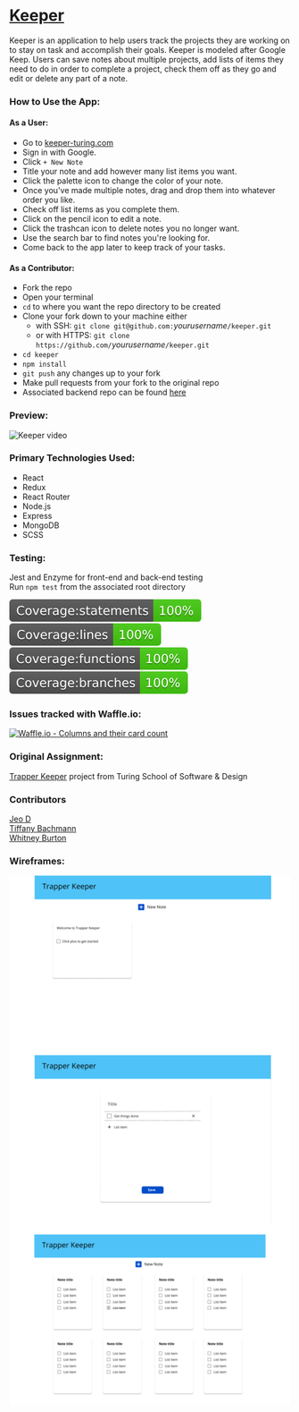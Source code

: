 # [Keeper](https://www.keeper-turing.com)
Keeper is an application to help users track the projects they are working on to stay on task and accomplish their goals. Keeper is modeled after Google Keep. Users can save notes about multiple projects, add lists of items they need to do in order to complete a project, check them off as they go and edit or delete any part of a note.

### How to Use the App:
  #### As a User:
  - Go to [keeper-turing.com](https://www.keeper-turing.com/)
  - Sign in with Google.
  - Click `+ New Note`
  - Title your note and add however many list items you want.
  - Click the palette icon to change the color of your note.
  - Once you've made multiple notes, drag and drop them into whatever order you like.
  - Check off list items as you complete them.
  - Click on the pencil icon to edit a note.
  - Click the trashcan icon to delete notes you no longer want.
  - Use the search bar to find notes you're looking for.
  - Come back to the app later to keep track of your tasks.
  
  #### As a Contributor: 
  - Fork the repo
  - Open your terminal
  - `cd` to where you want the repo directory to be created
  - Clone your fork down to your machine either
    - with SSH: `git clone git@github.com:`*yourusername*`/keeper.git`
    - or with HTTPS: `git clone https://github.com/`*yourusername*`/keeper.git`
  - `cd keeper`
  - `npm install`
  - `git push` any changes up to your fork
  - Make pull requests from your fork to the original repo
  - Associated backend repo can be found [here](https://github.com/dForDeveloper/keeper-api)

### Preview:
![Keeper video](./src/images/keeper-gif-med.gif)  
### Primary Technologies Used:
* React 
* Redux
* React Router
* Node.js
* Express
* MongoDB
* SCSS

### Testing:
Jest and Enzyme for front-end and back-end testing  
Run `npm test` from the associated root directory  

<img src="./coverage/badge-statements.svg"/>
<img src="./coverage/badge-lines.svg"/>
<img src="./coverage/badge-functions.svg"/>
<img src="./coverage/badge-branches.svg"/>

### Issues tracked with Waffle.io:
[![Waffle.io - Columns and their card count](https://badge.waffle.io/whitneyburton/trapper-keeper.svg?columns=all)](https://waffle.io/whitneyburton/trapper-keeper)

### Original Assignment: 
[Trapper Keeper](http://frontend.turing.io/projects/trapper-keeper.html) project from Turing School of Software & Design

### Contributors
[Jeo D](https://github.com/dForDeveloper)  
[Tiffany Bachmann](https://github.com/trbachmann)  
[Whitney Burton](https://github.com/whitneyburton)  

### Wireframes:
![Keeper wireframes](./src/images/trapper-keeper-wireframes.png)